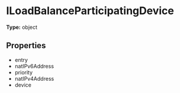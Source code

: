 # ILoadBalanceParticipatingDevice


**Type:** object

## Properties
* entry
* natIPv6Address
* priority
* natIPv4Address
* device
